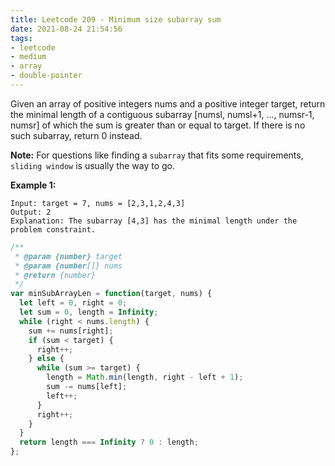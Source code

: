 ```yaml
---
title: Leetcode 209 - Minimum size subarray sum
date: 2021-08-24 21:54:56
tags:
- leetcode
- medium
- array
- double-pointer
---
```

Given an array of positive integers nums and a positive integer target, return the minimal length of a contiguous subarray [numsl, numsl+1, ..., numsr-1, numsr] of which the sum is greater than or equal to target. If there is no such subarray, return 0 instead.

**Note:** For questions like finding a `subarray` that fits some requirements, `sliding window` is usually the way to go.

**Example 1:**
```
Input: target = 7, nums = [2,3,1,2,4,3]
Output: 2
Explanation: The subarray [4,3] has the minimal length under the problem constraint.
```
```javascript
/**
 * @param {number} target
 * @param {number[]} nums
 * @return {number}
 */
var minSubArrayLen = function(target, nums) {
  let left = 0, right = 0;
  let sum = 0, length = Infinity;
  while (right < nums.length) {
    sum += nums[right];
    if (sum < target) {
      right++;
    } else {
      while (sum >= target) {
        length = Math.min(length, right - left + 1);
        sum -= nums[left];
        left++;
      }
      right++;
    }
  }
  return length === Infinity ? 0 : length;
};
```